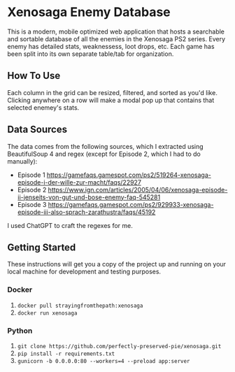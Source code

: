 # Xenosaga Enemy Database
This is a modern, mobile optimized web application that hosts a searchable and sortable database of all the enemies in the Xenosaga PS2 series. Every enemy has detailed stats, weaknessess, loot drops, etc. Each game has been split into its own separate table/tab for organization.

## How To Use
Each column in the grid can be resized, filtered, and sorted as you'd like. Clicking anywhere on a row will make a modal pop up that contains that selected enemey's stats.

## Data Sources
The data comes from the following sources, which I extracted using BeautifulSoup 4 and regex (except for Episode 2, which I had to do manually):

* Episode 1 https://gamefaqs.gamespot.com/ps2/519264-xenosaga-episode-i-der-wille-zur-macht/faqs/22927
* Episode 2 https://www.ign.com/articles/2005/04/06/xenosaga-episode-ii-jenseits-von-gut-und-bose-enemy-faq-545281
* Episode 3 https://gamefaqs.gamespot.com/ps2/929933-xenosaga-episode-iii-also-sprach-zarathustra/faqs/45192

I used ChatGPT to craft the regexes for me.

## Getting Started

These instructions will get you a copy of the project up and running on your local machine for development and testing purposes.

### Docker
1. `docker pull strayingfromthepath:xenosaga`
2. `docker run xenosaga`

### Python
1. `git clone https://github.com/perfectly-preserved-pie/xenosaga.git`
2. `pip install -r requirements.txt`
3. `gunicorn -b 0.0.0.0:80 --workers=4 --preload app:server`
